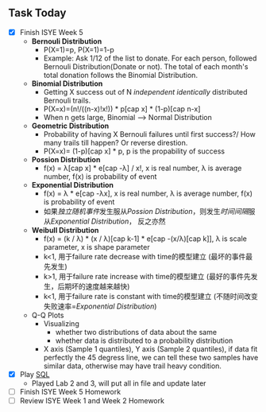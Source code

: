 ## Task Today ##
- [x] Finish ISYE Week 5 
  - **Bernouli Distribution**
    - P(X=1)=p, P(X=1)=1-p
    - Example: Ask 1/12 of the list to donate. For each person, followed Bernouli Distribution(Donate or not). The total of each month's total donation follows the Binomial Distribution. 
  - **Binomial Distribution**
    - Getting X success out of N *independent identically* distributed Bernouli trails.
    - P(X=x)=(n!/((n-x)!x!)) * p[cap x] * (1-p)[cap n-x]
    - When n gets large, Binomial --> Normal Distribution
  - **Geometric Distribution**
    - Probability of having X Bernouli failures until first success?/ How many trails till happen?   Or reverse direstion.
    - P(X=x)= (1-p)[cap x] * p, p is the propability of success
  - **Possion Distribution**
    - f(x) = λ[cap x] * e[cap -λ] / x!, x is real number, λ is average number, f(x) is probability of event
  - **Exponential Distribution**
    - f(x) = λ * e[cap -λx], x is real number, λ is average number, f(x) is probability of event
    - 如果*独立随机事件*发生服从*Possion Distribution*，则发生*时间间隔*服从*Exponential Distribution*， 反之亦然
  - **Weibull Distribution**
    - f(x) = (k / λ) * (x / λ)[cap k-1] * e[cap -(x/λ)[cap k]], λ is scale parameter, x is shape parameter
    - k<1, 用于failure rate decrease with time的模型建立 (最坏的事件最先发生)
    - k>1, 用于failure rate increase with time的模型建立 (最好的事件先发生，后期坏的速度越来越快)
    - k<1, 用于failure rate is constant with time的模型建立 (不随时间改变失败速率=*Exponential Distribution*)
  - Q-Q Plots
    - Visualizing
      - whether two distributions of data about the same
      - whether data is distributed to a probability distribution
    - X axis (Sample 1 quantiles), Y axis (Sample 2 quantiles), if data fit perfectly the 45 degress line, we can tell these two samples have similar data, otherwise may have trail heavy condition.
- [x] Play [SQL](https://courses.edx.org/courses/course-v1:Microsoft+DAT201x+1T2018a/progress)
  - Played Lab 2 and 3, will put all in file and update later
- [ ] Finish ISYE Week 5 Homework
- [ ] Review ISYE Week 1 and Week 2 Homework
